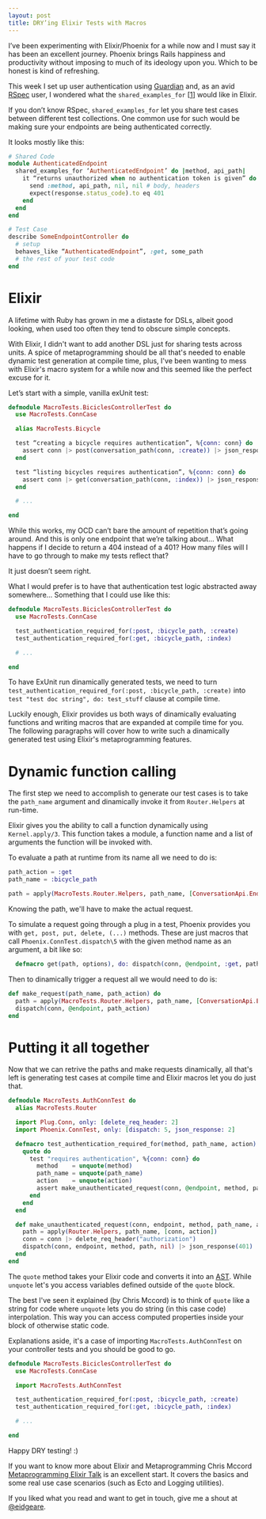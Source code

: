 ```yaml
---
layout: post
title: DRY’ing Elixir Tests with Macros
---
```


I’ve been experimenting with Elixir/Phoenix for a while now and I must say it has been an excellent journey. Phoenix brings Rails happiness and productivity without imposing to much of its ideology upon you. Which to be honest is kind of refreshing.

This week I set up user authentication using [Guardian](https://github.com/ueberauth/guardian) and, as an avid [RSpec](http://rspec.info/) user, I wondered what the ```shared_examples_for``` [[1](https://www.relishapp.com/rspec/rspec-core/v/2-0/docs/example-groups/shared-example-group)] would like in Elixir.

If you don’t know RSpec, ```shared_examples_for``` let you share test cases between different test collections. One common use for such would be making sure your endpoints are being authenticated correctly.

It looks mostly like this:

```ruby
# Shared Code
module AuthenticatedEndpoint
  shared_examples_for ‘AuthenticatedEndpoint’ do |method, api_path|
    it “returns unauthorized when no authentication token is given” do
      send :method, api_path, nil, nil # body, headers
      expect(response.status_code).to eq 401
    end
  end
end

# Test Case
describe SomeEndpointController do
  # setup
  behaves_like “AuthenticatedEndpoint”, :get, some_path
  # the rest of your test code
end
```

# Elixir

A lifetime with Ruby has grown in me a distaste for DSLs, albeit good looking, when used too often they tend to obscure simple concepts.

With Elixir, I didn't want to add another DSL just for sharing tests across
units. A spice of metaprogramming should be all that's needed to enable dynamic
test generation at compile time, plus, I've been wanting to mess with Elixir's
macro system for a while now and this seemed like the perfect excuse for it.

Let’s start with a simple, vanilla exUnit test:

```elixir
defmodule MacroTests.BiciclesControllerTest do
  use MacroTests.ConnCase

  alias MacroTests.Bicycle

  test “creating a bicycle requires authentication”, %{conn: conn} do
    assert conn |> post(conversation_path(conn, :create)) |> json_response(401)
  end

  test “listing bicycles requires authentication”, %{conn: conn} do
    assert conn |> get(conversation_path(conn, :index)) |> json_response(401)
  end

  # ...

end
```

While this works, my OCD can’t bare the amount of repetition that’s going around. And this is only one endpoint that we’re talking about... What happens if I decide to return a 404 instead of a 401? How many files will I have to go through to make my tests reflect that?

It just doesn’t seem right.

What I would prefer is to have that authentication test logic abstracted away somewhere... Something that I could use like this:

```elixir
defmodule MacroTests.BiciclesControllerTest do
  use MacroTests.ConnCase

  test_authentication_required_for(:post, :bicycle_path, :create)
  test_authentication_required_for(:get, :bicycle_path, :index)

  # ...

end
```

To have ExUnit run dinamically generated tests, we need to turn
```test_authentication_required_for(:post, :bicycle_path, :create)```
into ```test "test doc string", do: test_stuff``` clause at compile time.

Luckily enough, Elixir provides us both ways of dinamically evaluating functions
and writing macros that are expanded at compile time for you. The following
paragraphs will cover how to write such a dinamically generated test using
Elixir's metaprogramming features.

# Dynamic function calling

The first step we need to accomplish to generate our test cases is to take the
```path_name``` argument and dinamically invoke it from ```Router.Helpers``` at run-time.

Elixir gives you the ability to call a function dynamically using ```Kernel.apply/3```.
This function takes a module, a function name and a list of arguments the
function will be invoked with.

To evaluate a path at runtime from its name all we need to do is:

```elixir
path_action = :get
path_name = :bicycle_path

path = apply(MacroTests.Router.Helpers, path_name, [ConversationApi.Endpoint, path_action])
```

Knowing the path, we'll have to make the actual request.

To simulate a request going through a plug in a test, Phoenix provides you with ```get,
post, put, delete, (...)``` methods. These are just macros that call
```Phoenix.ConnTest.dispatch\5``` with the given method name as an argument, a bit like so:

```elixir
  defmacro get(path, options), do: dispatch(conn, @endpoint, :get, path, options)
```

Then to dinamically trigger a request all we would need to do is:

```elixir
def make_request(path_name, path_action) do
  path = apply(MacroTests.Router.Helpers, path_name, [ConversationApi.Endpoint, path_action])
  dispatch(conn, @endpoint, path_action)
end
```

# Putting it all together

Now that we can retrive the paths and make requests dinamically, all that's left
is generating test cases at compile time and Elixir macros let you do just that.

```elixir
defmodule MacroTests.AuthConnTest do
  alias MacroTests.Router

  import Plug.Conn, only: [delete_req_header: 2]
  import Phoenix.ConnTest, only: [dispatch: 5, json_response: 2]

  defmacro test_authentication_required_for(method, path_name, action) do
    quote do
      test "requires authentication", %{conn: conn} do
        method    = unquote(method)
        path_name = unquote(path_name)
        action    = unquote(action)
        assert make_unauthenticated_request(conn, @endpoint, method, path_name, action)
      end
    end
  end

  def make_unauthenticated_request(conn, endpoint, method, path_name, action) do
    path = apply(Router.Helpers, path_name, [conn, action])
    conn = conn |> delete_req_header("authorization")
    dispatch(conn, endpoint, method, path, nil) |> json_response(401)
  end
end
```

The ```quote``` method takes your Elixir code and converts it into an
[AST](https://en.wikipedia.org/wiki/Abstract_syntax_tree). While ```unquote```
let's you access variables defined outside of the ```quote``` block.

The best I've seen it explained (by Chris Mccord) is to think of ```quote```
like a string for code where ```unquote``` lets you do string (in this case code)
interpolation. This way you can access computed properties inside your block of otherwise
static code.

Explanations aside, it's a case of importing ```MacroTests.AuthConnTest```
on your controller tests and you should be good to go.

```elixir
defmodule MacroTests.BiciclesControllerTest do
  use MacroTests.ConnCase

  import MacroTests.AuthConnTest

  test_authentication_required_for(:post, :bicycle_path, :create)
  test_authentication_required_for(:get, :bicycle_path, :index)

  # ...

end
```

Happy DRY testing! :)

If you want to know more about Elixir and Metaprogramming
Chris Mccord [Metaprogramming Elixir Talk](https://vimeo.com/131643017) is an
excellent start. It covers the basics and some real use case scenarios (such as
Ecto and Logging utilities).

If you liked what you read and want to get in touch, give me a shout at
[@eidgeare](https://twitter.com/eidgeare).
